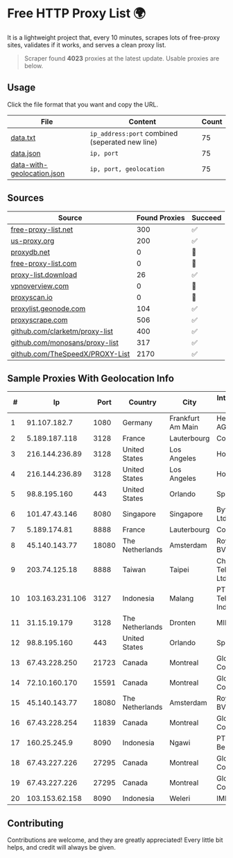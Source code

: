 
# Free HTTP Proxy List 🌍

It is a lightweight project that, every 10 minutes, scrapes lots of free-proxy sites, validates if it works, and serves a clean proxy list.


> Scraper found **4023** proxies at the latest update. Usable proxies are below.

## Usage

Click the file format that you want and copy the URL.


|File|Content|Count|
|----|-------|-----|
|[data.txt](https://raw.githubusercontent.com/themiralay/Proxy-List-World/master/data.txt)|`ip_address:port` combined (seperated new line)|75|
|[data.json](https://raw.githubusercontent.com/themiralay/Proxy-List-World/master/data.json)|`ip, port`|75|
|[data-with-geolocation.json](https://raw.githubusercontent.com/themiralay/Proxy-List-World/master/data-with-geolocation.json)|`ip, port, geolocation`|75|

## Sources

|Source|Found Proxies|Succeed|
|------|-------------|-------|
|[free-proxy-list.net](https://free-proxy-list.net)|300|✅|
|[us-proxy.org](https://www.us-proxy.org)|200|✅|
|[proxydb.net](http://proxydb.net)|0|🚫|
|[free-proxy-list.com](https://free-proxy-list.com/?page=&port=&type%5B%5D=http&type%5B%5D=https&up_time=0&search=Search)|0|🚫|
|[proxy-list.download](https://www.proxy-list.download/HTTP)|26|✅|
|[vpnoverview.com](https://vpnoverview.com/privacy/anonymous-browsing/free-proxy-servers)|0|🚫|
|[proxyscan.io](https://www.proxyscan.io)|0|🚫|
|[proxylist.geonode.com](https://proxylist.geonode.com/api/proxy-list?limit=300&page=1&sort_by=lastChecked&sort_type=desc&protocols=http,https)|104|✅|
|[proxyscrape.com](https://api.proxyscrape.com/v2/?request=displayproxies&protocol=http&timeout=10000&country=all&ssl=all&anonymity=all)|506|✅|
|[github.com/clarketm/proxy-list](https://raw.githubusercontent.com/clarketm/proxy-list/master/proxy-list-raw.txt)|400|✅|
|[github.com/monosans/proxy-list](https://raw.githubusercontent.com/monosans/proxy-list/main/proxies/http.txt)|317|✅|
|[github.com/TheSpeedX/PROXY-List](https://raw.githubusercontent.com/TheSpeedX/PROXY-List/master/http.txt)|2170|✅|


## Sample Proxies With Geolocation Info

|#|Ip|Port|Country|City|Internet Service Provider|
|-|--|----|-------|----|-------------------------|
|1|91.107.182.7|1080|Germany|Frankfurt Am Main|Hetzner Online AG|
|2|5.189.187.118|3128|France|Lauterbourg|Contabo GmbH|
|3|216.144.236.89|3128|United States|Los Angeles|HostPapa|
|4|216.144.236.89|3128|United States|Los Angeles|HostPapa|
|5|98.8.195.160|443|United States|Orlando|Spectrum|
|6|101.47.43.146|8080|Singapore|Singapore|Byteplus Pte. Ltd.|
|7|5.189.174.81|8888|France|Lauterbourg|Contabo GmbH|
|8|45.140.143.77|18080|The Netherlands|Amsterdam|RoyaleHosting BV|
|9|203.74.125.18|8888|Taiwan|Taipei|Chunghwa Telecom Co., Ltd.|
|10|103.163.231.106|3127|Indonesia|Malang|PT Metrosolusi Teknologi Indonesia|
|11|31.15.19.179|3128|The Netherlands|Dronten|MIRhosting B.V.|
|12|98.8.195.160|443|United States|Orlando|Spectrum|
|13|67.43.228.250|21723|Canada|Montreal|GloboTech Communications|
|14|72.10.160.170|15591|Canada|Montreal|GloboTech Communications|
|15|45.140.143.77|18080|The Netherlands|Amsterdam|RoyaleHosting BV|
|16|67.43.228.254|11839|Canada|Montreal|GloboTech Communications|
|17|160.25.245.9|8090|Indonesia|Ngawi|PT Jaringan Kita Bersama|
|18|67.43.227.226|27295|Canada|Montreal|GloboTech Communications|
|19|67.43.227.226|27295|Canada|Montreal|GloboTech Communications|
|20|103.153.62.158|8090|Indonesia|Weleri|IMEDIANET|



## Contributing

Contributions are welcome, and they are greatly appreciated! Every
little bit helps, and credit will always be given.


